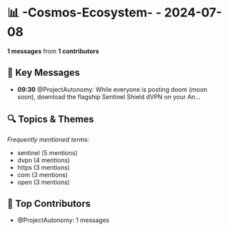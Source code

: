 # 📊 -Cosmos-Ecosystem- - 2024-07-08
**1 messages** from **1 contributors**

## 💬 Key Messages
- **09:30** @ProjectAutonomy: While everyone is posting doom (moon soon), download the flagship Sentinel Shield dVPN on your An...

## 🔍 Topics & Themes
*Frequently mentioned terms:*
- sentinel (5 mentions)
- dvpn (4 mentions)
- https (3 mentions)
- com (3 mentions)
- open (3 mentions)

## 👥 Top Contributors
- @ProjectAutonomy: 1 messages